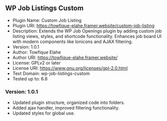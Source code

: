 ## WP Job Listings Custom

- Plugin Name: Custom Job Listing
- Plugin URI: https://towfique-elahe.framer.website/custom-job-listing
- Description: Extends the WP Job Openings plugin by adding custom job listing views, styles, and shortcode functionality. Enhances job board UI with modern components like Ionicons and AJAX filtering.
- Version: 1.0.1
- Author: Towfique Elahe
- Author URI: https://towfique-elahe.framer.website/
- License: GPLv2 or later
- License URI: https://www.gnu.org/licenses/gpl-2.0.html
- Text Domain: wp-job-listings-custom
- Tested up to: 6.8

### Version: 1.0.1

- Updated plugin structure, organized code into folders.
- Added ajax handler, improved filtering functionality.
- Updated styles for global use.
